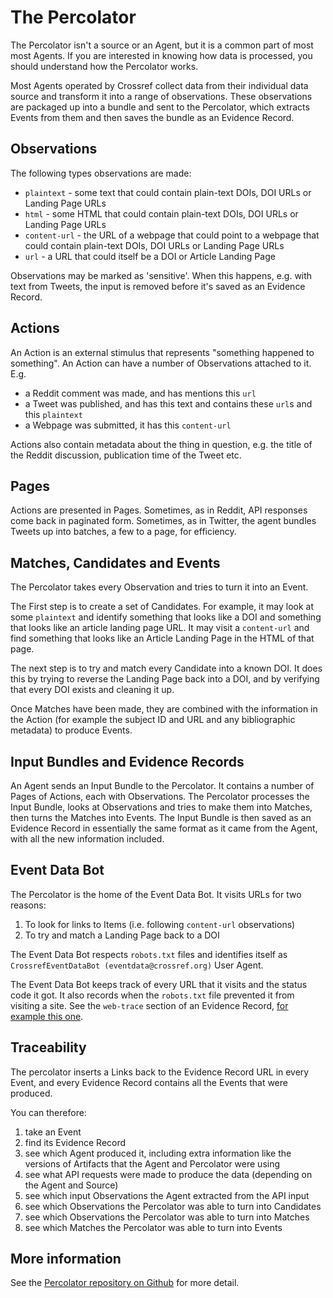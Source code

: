 # The Percolator

The Percolator isn't a source or an Agent, but it is a common part of most most Agents. If you are interested in knowing how data is processed, you should understand how the Percolator works.

Most Agents operated by Crossref collect data from their individual data source and transform it into a range of observations. These observations are packaged up into a bundle and sent to the Percolator, which extracts Events from them and then saves the bundle as an Evidence Record.

## Observations

The following types observations are made:

 - `plaintext` - some text that could contain plain-text DOIs, DOI URLs or Landing Page URLs
 - `html` - some HTML that could contain plain-text DOIs, DOI URLs or Landing Page URLs
 - `content-url` - the URL of a webpage that could point to a webpage that could contain plain-text DOIs, DOI URLs or Landing Page URLs
 - `url` - a URL that could itself be a DOI or Article Landing Page

Observations may be marked as 'sensitive'. When this happens, e.g. with text from Tweets, the input is removed before it's saved as an Evidence Record.

## Actions

An Action is an external stimulus that represents "something happened to something". An Action can have a number of Observations attached to it. E.g.

 - a Reddit comment was made, and has mentions this `url`
 - a Tweet was published, and has this text and contains these `url`s and this `plaintext`
 - a Webpage was submitted, it has this `content-url`

Actions also contain metadata about the thing in question, e.g. the title of the Reddit discussion, publication time of the Tweet etc.

## Pages

Actions are presented in Pages. Sometimes, as in Reddit, API responses come back in paginated form. Sometimes, as in Twitter, the agent bundles Tweets up into batches, a few to a page, for efficiency.

## Matches, Candidates and Events

The Percolator takes every Observation and tries to turn it into an Event. 

The First step is to create a set of Candidates. For example, it may look at some `plaintext` and identify something that looks like a DOI and something that looks like an article landing page URL. It may visit a `content-url` and find something that looks like an Article Landing Page in the HTML of that page.

The next step is to try and match every Candidate into a known DOI. It does this by trying to reverse the Landing Page back into a DOI, and by verifying that every DOI exists and cleaning it up.

Once Matches have been made, they are combined with the information in the Action (for example the subject ID and URL and any bibliographic metadata) to produce Events. 

## Input Bundles and Evidence Records

An Agent sends an Input Bundle to the Percolator. It contains a number of Pages of Actions, each with Observations. The Percolator processes the Input Bundle, looks at Observations and tries to make them into Matches, then turns the Matches into Events. The Input Bundle is then saved as an Evidence Record in essentially the same format as it came from the Agent, with all the new information included.

## Event Data Bot

The Percolator is the home of the Event Data Bot. It visits URLs for two reasons:

1. To look for links to Items (i.e. following `content-url` observations)
2. To try and match a Landing Page back to a DOI

The Event Data Bot respects `robots.txt` files and identifies itself as `CrossrefEventDataBot (eventdata@crossref.org)` User Agent.

The Event Data Bot keeps track of every URL that it visits and the status code it got. It also records when the `robots.txt` file prevented it from visiting a site. See the `web-trace` section of an Evidence Record, [for example this one](https://evidence.eventdata.crossref.org/evidence/20170217eddcee57-6b68-462d-9be3-7d06de8419cd).

## Traceability

The percolator inserts a Links back to the Evidence Record URL in every Event, and every Evidence Record contains all the Events that were produced. 

You can therefore:

1. take an Event
2. find its Evidence Record
3. see which Agent produced it, including extra information like the versions of Artifacts that the Agent and Percolator were using
4. see what API requests were made to produce the data (depending on the Agent and Source)
5. see which input Observations the Agent extracted from the API input
6. see which Observations the Percolator was able to turn into Candidates
7. see which Observations the Percolator was able to turn into Matches
8. see which Matches the Percolator was able to turn into Events

## More information

See the [Percolator repository on Github](https://github.com/CrossRef/event-data-percolator) for more detail.
